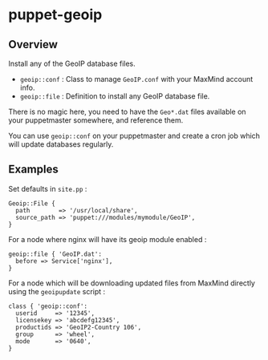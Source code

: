 # puppet-geoip

## Overview

Install any of the GeoIP database files.

* `geoip::conf` : Class to manage `GeoIP.conf` with your MaxMind account info.
* `geoip::file` : Definition to install any GeoIP database file.

There is no magic here, you need to have the `Geo*.dat` files available on
your puppetmaster somewhere, and reference them.

You can use `geoip::conf` on your puppetmaster and create a cron job which
will update databases regularly.

## Examples

Set defaults in `site.pp` :

```puppet
Geoip::File {
  path        => '/usr/local/share',
  source_path => 'puppet:///modules/mymodule/GeoIP',
}
```

For a node where nginx will have its geoip module enabled :

```puppet
geoip::file { 'GeoIP.dat':
  before => Service['nginx'],
}
```

For a node which will be downloading updated files from MaxMind directly
using the `geoipupdate` script :

```puppet
class { 'geoip::conf':
  userid     => '12345',
  licensekey => 'abcdefg12345',
  productids => 'GeoIP2-Country 106',
  group      => 'wheel',
  mode       => '0640',
}
```

